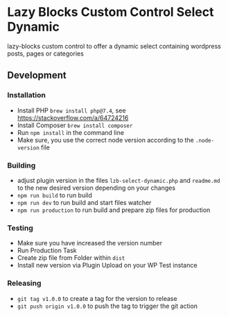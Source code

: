 # Lazy Blocks Custom Control Select Dynamic

lazy-blocks custom control to offer a dynamic select containing wordpress posts, pages or categories

## Development

### Installation

- Install PHP `brew install php@7.4`, see https://stackoverflow.com/a/64724216
- Install Composer `brew install composer`
- Run `npm install` in the command line
- Make sure, you use the correct node version according to the `.node-version` file

### Building

- adjust plugin version in the files `lzb-select-dynamic.php` and `readme.md` to the new desired version depending on your changes
- `npm run build` to run build
- `npm run dev` to run build and start files watcher
- `npm run production` to run build and prepare zip files for production

### Testing

- Make sure you have increased the version number
- Run Production Task
- Create zip file from Folder within `dist`
- Install new version via Plugin Upload on your WP Test instance

### Releasing

- `git tag v1.0.0` to create a tag for the version to release
- `git push origin v1.0.0` to push the tag to trigger the git action
